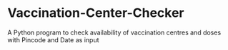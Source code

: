 # Vaccination-Center-Checker
A Python program to check availability of vaccination centres and doses with Pincode and Date as input
